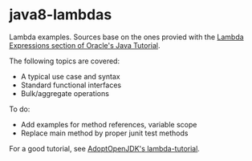 java8-lambdas
=============

Lambda examples. Sources base on the ones provied with the 
[Lambda Expressions section of Oracle's Java Tutorial](http://docs.oracle.com/javase/tutorial/java/javaOO/lambdaexpressions.html).
  
The following topics are covered:

* A typical use case and syntax
* Standard functional interfaces
* Bulk/aggregate operations

To do:

* Add examples for method references, variable scope
* Replace main method by proper junit test methods

For a good tutorial, see [AdoptOpenJDK's lambda-tutorial](https://github.com/AdoptOpenJDK/lambda-tutorial).